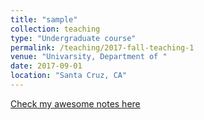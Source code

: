 ```yaml
---
title: "sample"
collection: teaching
type: "Undergraduate course"
permalink: /teaching/2017-fall-teaching-1
venue: "Univarsity, Department of "
date: 2017-09-01
location: "Santa Cruz, CA"
---
```


[Check my awesome notes here ](https:)

<!-- Heading 1 -->
<!-- ====== -->

<!-- Heading 2 -->
<!-- ====== -->

<!-- Heading 3 -->
<!-- ====== -->
